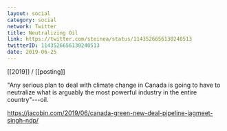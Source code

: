 ```yaml
---
layout: social
category: social
network: Twitter
title: Neutralizing Oil
link: https://twitter.com/steinea/status/1143526656130240513
twitterID: 1143526656130240513
date: 2019-06-25
---
```


[[2019]] / [[posting]]

"Any serious plan to deal with climate change in Canada is going to have to neutralize what is arguably the most powerful industry in the entire country"---oil.

<https://jacobin.com/2019/06/canada-green-new-deal-pipeline-jagmeet-singh-ndp/>
